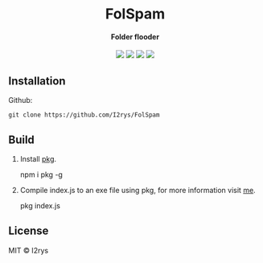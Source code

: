 <h1 align="center">FolSpam</h1>
<h4 align="center">Folder flooder</h4>
<p align="center">
	<a href="https://github.com/I2rys/FolSpam/blob/main/LICENSE"><img src="https://img.shields.io/github/license/I2rys/FolSpam?style=flat-square"></img></a>
	<a href="https://github.com/I2rys/FolSpam"><img src="https://bettercodehub.com/edge/badge/I2rys/FolSpam?branch=main"></a>
	<a href="https://github.com/I2rys/FolSpam/issues"><img src="https://img.shields.io/github/issues/I2rys/FolSpam.svg"></img></a>
	<a href="https://nodejs.org/"><img src="https://img.shields.io/badge/-Nodejs-green?style=flat-square&logo=Node.js"></img></a>
</p>


## Installation
Github:

    git clone https://github.com/I2rys/FolSpam

## Build
 1. Install [pkg](https://www.npmjs.com/package/pkg).
 

    npm i pkg -g

 2. Compile index.js to an exe file using pkg, for more information visit [me](https://www.npmjs.com/package/pkg).

    pkg index.js


## License
MIT © I2rys
